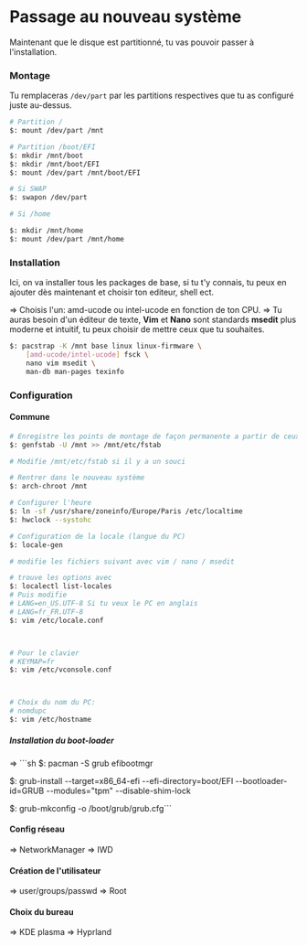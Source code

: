 # Passage au nouveau système

Maintenant que le disque est partitionné, tu vas pouvoir passer à l'installation.

### Montage
Tu remplaceras `/dev/part` par les partitions respectives que tu as configuré juste au-dessus.

```sh
# Partition /
$: mount /dev/part /mnt

# Partition /boot/EFI
$: mkdir /mnt/boot
$: mkdir /mnt/boot/EFI
$: mount /dev/part /mnt/boot/EFI

# Si SWAP
$: swapon /dev/part

# Si /home

$: mkdir /mnt/home
$: mount /dev/part /mnt/home
```

### Installation

Ici, on va installer tous les packages de base, si tu t'y connais, tu peux en ajouter dès maintenant et choisir ton editeur, shell ect.

=> Choisis l'un: amd-ucode ou intel-ucode en fonction de ton CPU.
=> Tu auras besoin d'un éditeur de texte, **Vim** et **Nano** sont standards **msedit** plus moderne et intuitif, tu peux choisir de mettre ceux que tu souhaites.

```sh
$: pacstrap -K /mnt base linux linux-firmware \
	[amd-ucode/intel-ucode] fsck \
	nano vim msedit \
	man-db man-pages texinfo
```

### Configuration

#### Commune

```sh
# Enregistre les points de montage de façon permanente a partir de ceux du moment
$: genfstab -U /mnt >> /mnt/etc/fstab

# Modifie /mnt/etc/fstab si il y a un souci

# Rentrer dans le nouveau système
$: arch-chroot /mnt

# Configurer l'heure
$: ln -sf /usr/share/zoneinfo/Europe/Paris /etc/localtime
$: hwclock --systohc

# Configuration de la locale (langue du PC)
$: locale-gen

# modifie les fichiers suivant avec vim / nano / msedit

# trouve les options avec
$: localectl list-locales
# Puis modifie
# LANG=en_US.UTF-8 Si tu veux le PC en anglais
# LANG=fr_FR.UTF-8
$: vim /etc/locale.conf



# Pour le clavier
# KEYMAP=fr
$: vim /etc/vconsole.conf



# Choix du nom du PC:
# nomdupc
$: vim /etc/hostname
```

##### Installation du boot-loader
=> ```sh 
$: pacman -S grub efibootmgr

$: grub-install --target=x86_64-efi --efi-directory=boot/EFI --bootloader-id=GRUB --modules="tpm" --disable-shim-lock

$: grub-mkconfig -o /boot/grub/grub.cfg```


#### Config réseau
=> NetworkManager
=> IWD
#### Création de l'utilisateur
=> user/groups/passwd
=> Root
#### Choix du bureau
=> KDE plasma
=> Hyprland


